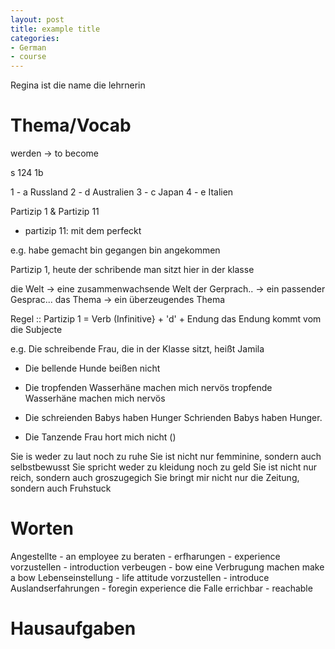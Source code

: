 ```yaml
---
layout: post
title: example title
categories:
- German
- course
---
```


Regina ist die name die lehrnerin

# Thema/Vocab

werden -> to become 

s 124 1b

1 - a Russland
2 - d Australien
3 - c Japan
4 - e Italien


Partizip 1 & Partizip 11

- partizip 11: mit dem perfeckt

e.g. 
habe gemacht
bin gegangen
bin angekommen

Partizip 1, heute
der schribende man sitzt hier in der klasse

die Welt -> eine zusammenwachsende Welt
der Gerprach.. -> ein passender Gesprac...
das Thema -> ein überzeugendes Thema

Regel :: Partizip 1 = Verb (Infinitive} + 'd' + Endung
das Endung kommt vom die Subjecte

e.g.
Die schreibende Frau, die in der Klasse sitzt, heißt Jamila

- Die bellende Hunde beißen nicht

- Die tropfenden Wasserhäne machen mich nervös
tropfende Wasserhäne machen mich nervös


- Die schreienden Babys haben Hunger 
Schrienden Babys haben Hunger.

- Die Tanzende Frau hort mich nicht
()


Sie is weder zu laut noch zu ruhe
Sie ist nicht nur femminine, sondern auch selbstbewusst
Sie spricht weder zu kleidung noch zu geld
Sie ist nicht nur reich, sondern auch groszugegich
Sie bringt mir nicht nur die Zeitung, sondern auch Fruhstuck





# Worten

Angestellte - an employee 
zu beraten - 
erfharungen - experience
vorzustellen - introduction
verbeugen - bow
eine Verbrugung machen make a bow
Lebenseinstellung - life attitude
vorzustellen - introduce
Auslandserfahrungen - foregin experience
die Falle
errichbar - reachable


# Hausaufgaben

